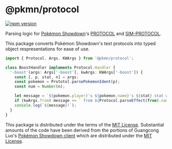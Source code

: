 # @pkmn/protocol
[![npm version](https://img.shields.io/npm/v/@pkmn/protocol.svg)](https://www.npmjs.com/package/@pkmn/protocol)&nbsp;


Parsing logic for [Pokémon Showdown][0]'s [PROTOCOL][1] and [SIM-PROTOCOL][2].

This package converts Pokémon Showdown's text protocols into typed object
respresentations for ease of use.

```ts
import { Protocol, Args, KWArgs } from '@pkmn/protocol';

class BoostHandler implements Protocol.Handler {
  '-boost'(args: Args['-boost'], kwArgs: KWArgs['-boost']) {
    const [, p, stat, n] = args;
    const pokemon = Prototol.parsePokemonIdent(p);
    const num = Number(n);

    let message = `${pokemon.player}'s ${pokemon.name}'s ${stat} stat was boosted by ${num}`;
    if (kwArgs.from) message += ` from ${Protocol.parseEffect(from).name}`;
    console.log(`${message}!`);
  }
}
```

This package is distributed under the terms of the [MIT License][3].
Substantial amounts of the code have been derived from the portions of Guangcong
Luo's [Pokémon Showdown client][5] which are distributed under the [MIT License][4].

  [0]: https://pokemonshowdown.com
  [1]: https://github.com/smogon/pokemon-showdown/blob/master/PROTOCOL.md
  [2]: https://github.com/smogon/pokemon-showdown/blob/master/sim/SIM-PROTOCOL.md
  [3]: https://github.com/pkmn/ps/blob/master/protocol/LICENSE
  [4]: https://github.com/smogon/pokemon-showdown-client/blob/master/src/battle.ts#L6
  [5]: https://github.com/smogon/pokemon-showdown-client
